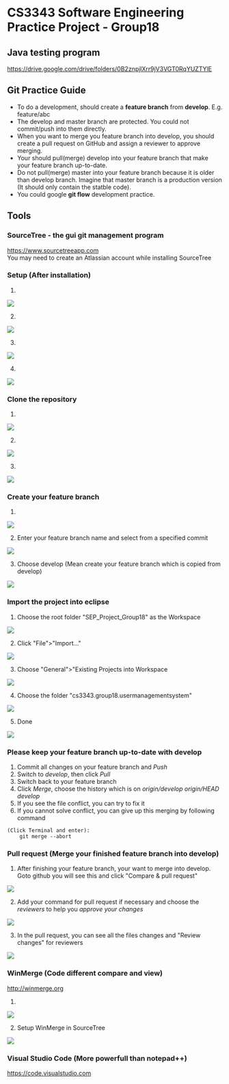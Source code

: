 # CS3343 Software Engineering Practice Project - Group18
## Java testing program
https://drive.google.com/drive/folders/0B2znpjlXrr9jV3VGT0RqYUZTYlE

## Git Practice Guide
* To do a development, should create a **feature branch** from **develop**. E.g. feature/abc
* The develop and master branch are protected. You could not commit/push into them directly.
* When you want to merge you feature branch into develop, you should create a pull request on GitHub and assign a reviewer to approve merging.
* Your should pull(merge) develop into your feature branch that make your feature branch up-to-date.
* Do not pull(merge) master into your feature branch because it is older than develop branch. Imagine that master branch is a production version (It should only contain the statble code).
* You could google **git flow** development practice.

## Tools

### SourceTree - the gui git management program
https://www.sourcetreeapp.com   
You may need to create an Atlassian account while installing SourceTree

### Setup (After installation)
1. 

<kbd><img src="/img/1.png"></kbd>

2. 

<kbd><img src="/img/2.png"></kbd>

3. 

<kbd><img src="/img/3.png"></kbd>

4. 

<kbd><img src="/img/4.png"></kbd>


### Clone the repository
1. 
<kbd><img src="/img/5.png"></kbd>

2. 

<kbd><img src="/img/6.png"></kbd>

3. 

<kbd><img src="/img/7.png"></kbd>


### Create your feature branch
1. 

<kbd><img src="/img/8.png"></kbd>

2. Enter your feature branch name and select from a specified commit

<kbd><img src="/img/9.png"></kbd>

3. Choose develop (Mean create your feature branch which is copied from develop)

<kbd><img src="/img/10.png"></kbd>


### Import the project into eclipse
1. Choose the root folder "SEP_Project_Group18" as the Workspace

<kbd><img src="/img/13.png"></kbd>

2. Click "File">"Import..."

<kbd><img src="/img/14.png"></kbd>

3. Choose "General">"Existing Projects into Workspace

<kbd><img src="/img/15.png"></kbd>

4. Choose the folder "cs3343.group18.usermanagementsystem"

<kbd><img src="/img/16.png"></kbd>

5. Done

<kbd><img src="/img/17.png"></kbd>


### Please keep your feature branch up-to-date with develop

1. Commit all changes on your feature branch and *Push*
2. Switch to *develop*, then click *Pull*
3. Switch back to your feature branch
4. Click *Merge*, choose the history which is on *origin/develop origin/HEAD develop*
5. If you see the file conflict, you can try to fix it
6. If you cannot solve conflict, you can give up this merging by following command
```
(Click Terminal and enter):
    git merge --abort
```

### Pull request (Merge your finished feature branch into develop)

1. After finishing your feature branch, your want to merge into develop. Goto github you will see this and click "Compare & pull request"

<kbd><img src="/img/18.png"></kbd>

2. Add your command for pull request if necessary and choose the *reviewers* to help you *approve your changes*

<kbd><img src="/img/19.png"></kbd>

3. In the pull request, you can see all the files changes and "Review changes" for reviewers

<kbd><img src="/img/20.png"></kbd>


### WinMerge (Code different compare and view)
http://winmerge.org<br/>

1. 

<kbd><img src="/img/11.png"></kbd>

2. Setup WinMerge in SourceTree

<kbd><img src="/img/12.png"></kbd>


### Visual Studio Code (More powerfull than notepad++)
https://code.visualstudio.com